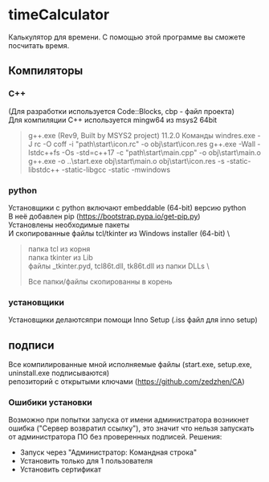 # timeCalculator
Калькулятор для времени.
С помощью этой программе вы сможете посчитать время.

## Компиляторы
### C++
(Для разработки используется Code::Blocks, cbp - файл проекта) \
Для компиляции C++ используется mingw64 из msys2 64bit
> g++.exe (Rev9, Built by MSYS2 project) 11.2.0
Команды
> windres.exe   -J rc -O coff -i "path\start\icon.rc" -o obj\start\icon.res
> g++.exe -Wall -lstdc++fs -Os -std=c++17  -c "path\start\main.cpp" -o obj\start\main.o
> g++.exe  -o ..\start.exe  obj\start\main.o obj\start\icon.res -s -static-libstdc++ -static-libgcc -static   -mwindows

### python
Установщики с python включают embeddable (64-bit) версию python \
В неё добавлен pip (https://bootstrap.pypa.io/get-pip.py) \
Установлены необходимые пакеты \
И скопированные файлы tcl/tkinter из Windows installer (64-bit) \
> папка tcl из корня \
> папка tkinter из Lib \
> файлы _tkinter.pyd, tcl86t.dll, tk86t.dll из папки DLLs \
> 
> Все папки/файлы скопированны в корень

### установщики
Установщики делаютсяпри помощи Inno Setup (.iss файл для inno setup)

## подписи
Все компилированные мной исполняемые файлы (start.exe, setup.exe, uninstall.exe подписываются) \
репозиторий с открытыми ключами (https://github.com/zedzhen/CA)
### Ошибики установки
Возможно при попытки запуска от имени администратора возникнет ошибка ("Сервер возвратил ссылку"), это значит что нельзя запускать от администратора ПО без проверенных подписей.
Решения:
* Запуск через "Администратор: Командная строка"
* Установить только для 1 пользователя
* Установить сертификат
